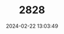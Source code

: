 ---
title: "2828"
category: "Blastocerus dichotomus"
draft: false
date: 2024-02-22 13:03:49
languages:
  French: ["Cerf des marais"]
  Portuguese: ["Cervo do Pantanal"]
  Spanish; Castilian: ["Ciervo de los Pantanos", "Ciervo Marismeño"]
  German: ["Sumpfhirsch"]
  English: ["Marsh Deer"]
---